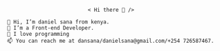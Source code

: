                               < Hi there 👋 />
                              
    👋 Hi, I’m daniel sana from kenya.
    👀 I’m a Front-end Developer. 
    🌱 I love programming 
    📫 You can reach me at dansana/danielsana@gmail.com/+254 726587467.




<!--
**danielsana/danielsana** is a ✨ _special_ ✨ repository because its `README.md` (this file) appears on your GitHub profile.

Here are some ideas to get you started:

- 🔭 I’m currently working on ...
- 🌱 I’m currently learning ...
- 👯 I’m looking to collaborate on ...
- 🤔 I’m looking for help with ...
- 💬 Ask me about ...
- 📫 How to reach me: ...
- 😄 Pronouns: ...
- ⚡ Fun fact: ...
-->
